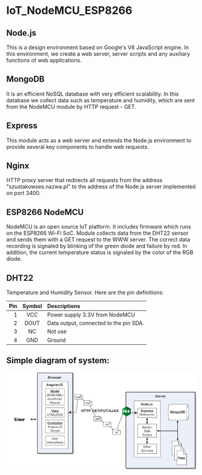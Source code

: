 # IoT_NodeMCU_ESP8266

## Node.js 
This is a design environment based on Google's V8 JavaScript engine. In this environment, we create a web server, server scripts and any auxiliary functions of web applications.

## MongoDB
It is an efficient NoSQL database with very efficient scalability. In this database we collect data such as temperature and humidity, which are sent from the NodeMCU module by HTTP request - GET.

## Express
This module acts as a web server and extends the Node.js environment to provide several key components to handle web requests.

## Nginx
HTTP proxy server that redirects all requests from the address "szustakowses.nazwa.pl" to the address of the Node.js server implemented on port 3400.

## ESP8266 NodeMCU
NodeMCU is an open source IoT platform. It includes firmware which runs on the ESP8266 Wi-Fi SoC. 
Module collects data from the DHT22 sensor and sends them with a GET request to the WWW server. The correct data recording is signaled by blinking of the green diode and failure by red. In addition, the current temperature status is signaled by the color of the RGB diode.

## DHT22
Temperature and Humidity Sensor. Here are the pin definitions:

| Pin  | Symbol | Descriptions |
| ---: |     :---:      |          :--- |
| 1    | VCC            | Power supply 3.3V from NodeMCU   |
| 2    | DOUT       | Data output, connected to the pin SDA.     |
| 3    | NC       | Not use     |
| 4    | GND      |Ground     |

## Simple diagram of system:

![Alt text](Images/scheme.png?raw=true "Scheme")

